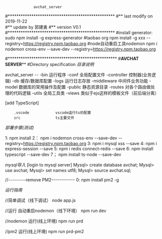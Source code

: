                 
                 avchat_server

#**************************************************
#** last    modify   on  2019-11-22   
#** update  by       郭建勇
#** version          V0.1 
#**************************************************
#install  generator:
  sudo npm install -g express-generator
#taobao org
  npm install -g  xxx  --registry=https://registry.npm.taobao.org
#node自动重启工具nodemon
 npm i   nodemon cross-env --save-dev   --registry=https://registry.npm.taobao.org  


#***************************************************
#******************AVCHAT SERVER********************
#Directory specification
*目录说明*

avchat_server --
 		-bin                   运行程序
		-conf		       全局配置文件
		-controller            控制器(业务逻辑)
		-db                    缓存/数据库配置
		-logs                  运行日志存放
		-middleware            中间件业务功能
		-model                 数据库的常用操作及配置
		-public		       静态资源目录 
		-routes		       对各个路由做处理的代码逻辑
		-utils		       全局工具类
		-views		       类似于ejs这样的模板文件（前后端分离）
		
   [add TypeScript]
        
		.vscode            vscode运行ts的配置
		src                ts主要文件



*部署步骤(测试)*

1:  npm  install 
2： npm  i         	 nodemon cross-env --save-dev   	 --registry=https://registry.npm.taobao.org
3:  npm  i       	 mysql xss --save 
4:  npm  i      	 express-session --save 
5:  npm  i      	 redis connect-redis  --save 
6:	npm  install 	 typescript --save-dev
7；	npm  install 	 ts-node --save-dev

*mysql导入*
[login to mysql server]
Mysql> create database avchat;
Mysql> use    avchat;
Mysql> set names utf8;
Mysql> source avchat.sql;


//---------remove PM2------------
0:  npm  install pm2  -g 



*运行指南*

//简单调试（线下调试）
node app.js

//运行 自动重启nodemon（线下环境）
npm  run  dev

//nodemon 运行(线上环境)
npm run prd

//pm2 运行(线上环境)
npm  run  prd-pm2 

